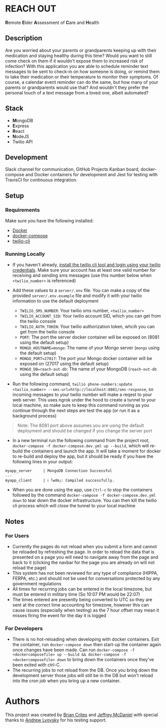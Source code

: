 # REACH OUT
**R**emote **E**lder **A**ssessment of **C**are and **H**ealth 

## Description

Are you worried about your parents or grandparents keeping up with their medication and staying healthy during this time? Would you want to still come check on them if it wouldn't expose them to increased risk of infection? With this application you are able to schedule reminder text messages to be sent to check-in on how someone is doing, or remind them to take their medication or their temperature to monitor their symptoms. Of course, a calendar event reminder can do the same, but how many of your parents or grandparents would use that? And wouldn't they prefer the personal touch of a text message from a loved one, albeit automated?

## Stack

- **M**ongoDB
- **E**xpress
- **R**eact
- **N**odeJS
- Twilio API

## Development

Slack channel for communication, GitHub Projects Kanban board, docker-compose and Docker containers for development and Jest for testing with TravisCI for continuous integration. 

## Setup

### Requirements

Make sure you have the following installed:
* [Docker](https://docs.docker.com/get-docker/)
* [docker-compose](https://docs.docker.com/compose/install/)
* [twilio-cli](https://www.twilio.com/docs/twilio-cli/quickstart)

### Running Locally

* If you haven't already, [install the twilio cli tool and login using your twilio credentials](https://www.twilio.com/docs/twilio-cli/quickstart). Make sure your account has at least one valid number for receiving and sending sms messages (use this number below when `<twilio_number>` is referenced)

* Add these values to a `server/.env` file. You can make a copy of the provided `server/.env.example` file and modify it with your twilio information to use the default deployment

  * `TWILIO_SMS_NUMBER`: Your twilio sms number, `<twilio_number>`
  * `TWILIO_ACCOUNT_SID`: Your twilio account SID, which you can get from the twilio console
  * `TWILIO_AUTH_TOKEN`: Your twilio authorization token, whcih you can get from the twilio console
  * `PORT`: The port the server docker container will be exposed on (8081 using the default setup)
  * `MONGO_HOSTNAME=mongo`: The name of your Mongo server (`mongo` using the default setup)
  * `MONGO_PORT=27017`: The port your Mongo docker container will be exposed on (27017 using the default setup)
  * `MONGO_DB=reach-out-db`: The name of your MongoDB (`reach-out-db` using the default setup)

* Run the following command, `twilio phone-numbers:update <twilio_number> --sms-url=http://localhost:8081/sms-response`, so incoming messages to your twilio number will make a reqest to your web server. This uses ngrok under the hood to create a tunnel to your local machine, so make sure to keep this command running as you continue through the next steps are test the app (or run it as a background process)

> Note: The 8081 port above assumes you are using the default deployment and should be changed if you change the server port

* In a new terminal run the following command from the project root, `docker-compose -f docker-compose.dev.yml up --build`, which will re-build the containers and launch the app. It will take a moment for docker to re-build and deploy the app, but it should be ready if you have the following lines in your output:

```
myapp_server     | MongoDB Connection Successful
...
myapp_client     | ℹ ｢wdm｣: Compiled successfully.
```

* When you are done using the app, use `Ctrl-c` to stop the containers followed by the command `docker-compose -f docker-compose.dev.yml down` to tear down the docker infrastructure. You can then kill the twilio cli process which will close the tunnel to your local machine

## Notes

### For Users

* Currently the pages do not reload when you submit a form and cannot be reloaded by refreshing the page. In order to reload the data that is presented on a page you will need to navigate away from the page and back to it (clicking the navbar for the page you are already on will not reload the page)
* This system has not been reviewed for any type of compliance (HIPPA, FERPA, etc.) and should not be used for conversations protected by any government regulations
* All times for recurring jobs can be entered in the local timezone, but must be entered in military time (So 10:07 PM would be 22:07)
* The times entered are presently being converted to UTC so they are sent at the correct time accounting for timezone, however this can cause issues (especially when testing) as the 7 hour offset may mean it misses firing the event for the day it is logged

### For Developers

* There is no hot-reloading when developing with docker containers. Exit the container, run `docker-compose down` then start-up the container again once changes have been made. Can run `docker-compose -f <dockercomposefile> up --build && docker-compose -f <dockercomposefile> down` to bring down the containers once they've been exited with ctrl-C.
* The recurring jobs to not reload from the DB. Once you bring down the development server those jobs will still be in the DB but won't reload into the cron job when you bring up a new container. 

# Authors

This project was created by [Brian Crites](https://github.com/brrcrites) and [Jeffrey McDaniel](https://github.com/jmcda001) with special thanks to [Andrew Lvovsky](https://github.com/borninla) for his testing support.
